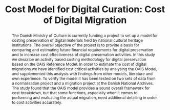 ---
abstract: The Danish Ministry of Culture is currently funding a project to set up
  a model for costing preservation of digital materials held by national cultural
  heritage institutions. The overall objective of the project is to provide a basis
  for comparing and estimating future financial requirements for digital preservation
  and to increase cost effectiveness of digital preservation activities. In this study
  we describe an activity based costing methodology for digital preservation based
  on the OAIS Reference Model. In order to estimate the cost of digital migrations
  we have identified cost critical activities by analysing the OAIS Model, and supplemented
  this analysis with findings from other models, literature and own experience. To
  verify the model it has been tested on two sets of data from a normalisation project
  and a migration project at the Danish National Archives. The study found that the
  OAIS model provides a sound overall framework for cost breakdown, but that some
  functions, especially when it comes to performing and evaluating the actual migration,
  need additional detailing in order to cost activities accurately.
creators:
- Kejser, Ulla Bøgvad
- Nielsen, Anders Bo
- Thirifays, Alex
date: null
document_url: https://services.phaidra.univie.ac.at/api/object/o:294004/download
grand_parent: iPRES
institutions: []
keywords:
- san francisco
landing_page_url: https://phaidra.univie.ac.at/o:294004
language: eng
layout: publication
license: CC BY-SA 3.0 AT
notes_url: null
parent: iPRES 2009
presentation_url: null
publication_type: paper
size: 1108328
source_name: iPRES
title: 'Cost Model for Digital Curation: Cost of Digital Migration'
year: 2009
---